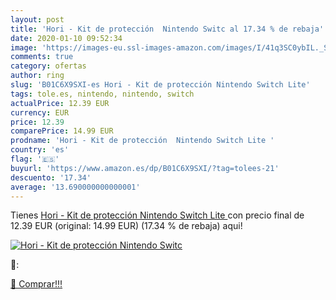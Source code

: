 ```yaml
---
layout: post
title: 'Hori - Kit de protección  Nintendo Switc al 17.34 % de rebaja'
date: 2020-01-10 09:52:34
image: 'https://images-eu.ssl-images-amazon.com/images/I/41q3SC0ybIL._SL200_.jpg'
comments: true
category: ofertas
author: ring
slug: 'B01C6X9SXI-es Hori - Kit de protección Nintendo Switch Lite'
tags: tole.es, nintendo, nintendo, switch
actualPrice: 12.39 EUR
currency: EUR
price: 12.39
comparePrice: 14.99 EUR
prodname: 'Hori - Kit de protección  Nintendo Switch Lite '
country: 'es'
flag: '🇪🇸'
buyurl: 'https://www.amazon.es/dp/B01C6X9SXI/?tag=tolees-21'
descuento: '17.34'
average: '13.690000000000001'
---
```


Tienes [Hori - Kit de protección  Nintendo Switch Lite ](https://www.amazon.es/dp/B01C6X9SXI/?tag=tolees-21) con precio final de  12.39 EUR (original: 14.99 EUR) (17.34 %  de rebaja) aqui!

[![Hori - Kit de protección  Nintendo Switc](https://images-eu.ssl-images-amazon.com/images/I/41q3SC0ybIL._SL200_.jpg)](https://www.amazon.es/dp/B01C6X9SXI/?tag=tolees-21)

🔎:


[🛒 Comprar!!!](https://www.amazon.es/dp/B01C6X9SXI/?tag=tolees-21)

